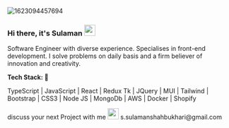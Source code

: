 ![1623094457694](https://user-images.githubusercontent.com/82945759/222906810-a67a428c-f1ef-4e36-8e6c-7593d7811f69.jpg)
<!-- <h3>Hi there <span> <img src="https://media.giphy.com/media/hvRJCLFzcasrR4ia7z/giphy.gif" width="35"> </span></h3> -->
### Hi there, it's Sulaman <img src="https://media.giphy.com/media/hvRJCLFzcasrR4ia7z/giphy.gif" width="25px">
<p>Software Engineer with diverse experience. Specialises in front-end development. I solve problems on daily basis and a firm believer of innovation and creativity.</p>
<b><p>Tech Stack: 🚀 </p></b>
<p> TypeScript | JavaScript | React | Redux Tk | JQuery | MUI | Tailwind | Bootstrap | CSS3 | Node JS | MongoDb | AWS | Docker | Shopify </p>
<p>discuss your next Project with me <img src="https://github.com/TheDudeThatCode/TheDudeThatCode/blob/master/Assets/Handshake.gif" height="25px"> s.sulamanshahbukhari@gmail.com</p>

